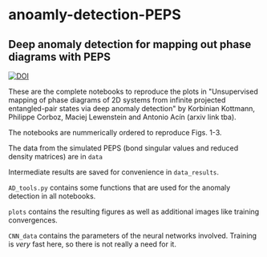 # anoamly-detection-PEPS
## Deep anomaly detection for mapping out phase diagrams with PEPS  
[![DOI](https://zenodo.org/badge/DOI/10.5281/zenodo.4770558.svg)](https://doi.org/10.5281/zenodo.4770558)  

These are the complete notebooks to reproduce the plots in "Unsupervised mapping of phase diagrams of 2D systems from infinite projected entangled-pair states via deep anomaly detection" by Korbinian Kottmann, Philippe Corboz, Maciej Lewenstein and Antonio Acín (arxiv link tba).

The notebooks are nummerically ordered to reproduce Figs. 1-3. 

The data from the simulated PEPS (bond singular values and reduced density matrices) are in `data`

Intermediate results are saved for convenience in `data_results`.

`AD_tools.py` contains some functions that are used for the anomaly detection in all notebooks.

`plots` contains the resulting figures as well as additional images like training convergences.

`CNN_data` contains the parameters of the neural networks involved. Training is _very_ fast here, so there is not really a need for it.
